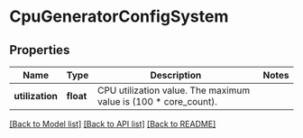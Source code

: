 # CpuGeneratorConfigSystem

## Properties
Name | Type | Description | Notes
------------ | ------------- | ------------- | -------------
**utilization** | **float** | CPU utilization value. The maximum value is (100 * core_count).  | 

[[Back to Model list]](../README.md#documentation-for-models) [[Back to API list]](../README.md#documentation-for-api-endpoints) [[Back to README]](../README.md)



